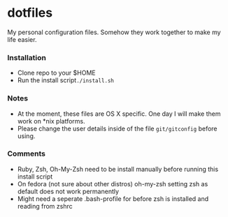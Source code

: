 # dotfiles

My personal configuration files. Somehow they work together to make my life easier.

### Installation
- Clone repo to your $HOME
- Run the install script`./install.sh`

### Notes
- At the moment, these files are OS X specific. One day I will make them work on *nix platforms.
- Please change the user details inside of the file `git/gitconfig` before using.

### Comments
- Ruby, Zsh, Oh-My-Zsh need to be install manually before running this install script
- On fedora (not sure about other distros) oh-my-zsh setting zsh as default does not work permanently
- Might need a seperate .bash-profile for before zsh is installed and reading from zshrc
